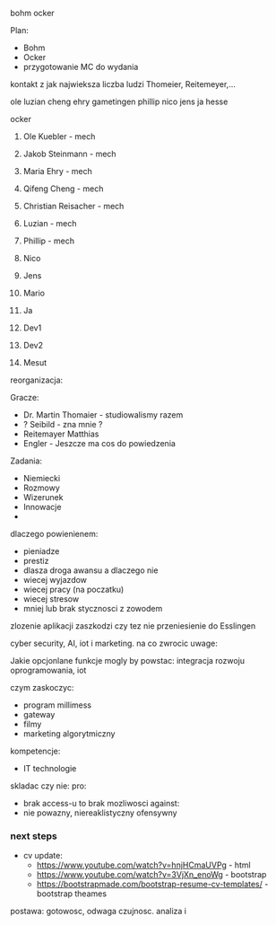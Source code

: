 bohm
ocker




Plan:
- Bohm
- Ocker
- przygotowanie MC do wydania


kontakt z jak najwieksza liczba ludzi
Thomeier, Reitemeyer,...

ole
luzian
cheng
ehry
gametingen
phillip
nico
jens
ja
hesse

ocker




1. Ole  Kuebler - mech
2. Jakob Steinmann - mech
3. Maria Ehry - mech
4. Qifeng Cheng - mech
5. Christian Reisacher - mech
6. Luzian  - mech
7. Phillip - mech

1. Nico
2. Jens
3. Mario
4. Ja
5. Dev1
6. Dev2


7. Mesut

reorganizacja:


Gracze:
- Dr. Martin Thomaier - studiowalismy razem
- ? Seibild - zna mnie ?
- Reitemayer Matthias
- Engler - Jeszcze ma cos do powiedzenia


Zadania:
- Niemiecki
- Rozmowy
- Wizerunek
- Innowacje
- 

dlaczego powienienem:
- pieniadze
- prestiz
- dlasza droga awansu
a dlaczego nie
- wiecej wyjazdow
- wiecej pracy (na poczatku)
- wiecej stresow
- mniej lub brak stycznosci z zowodem

zlozenie aplikacji zaszkodzi czy tez nie
przeniesienie do Esslingen


cyber security, AI, iot i marketing.
na co zwrocic uwage:

Jakie opcjonlane funkcje mogly by powstac:
integracja rozwoju oprogramowania, iot


czym zaskoczyc:
- program millimess
- gateway
- filmy
- marketing algorytmiczny


kompetencje:
- IT technologie

skladac czy nie:
pro:
- brak access-u to brak mozliwosci 
against:
- nie powazny, niereaklistyczny ofensywny



### next steps
- cv update:
	- https://www.youtube.com/watch?v=hnjHCmaUVPg - html
	- https://www.youtube.com/watch?v=3VjXn_enoWg - bootstrap
	- https://bootstrapmade.com/bootstrap-resume-cv-templates/ - bootstrap theames

postawa: gotowosc, odwaga czujnosc. analiza i 
